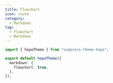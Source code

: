 ```yaml
---
title: Flowchart
icon: route
category:
  - Markdown
tag:
  - Flowchart
  - Markdown
---
```


<!-- @include: @md-enhance/guide/chart/flowchart.md#before -->

```ts twoslash {5} title=".vuepress/theme.ts"
import { hopeTheme } from "vuepress-theme-hope";

export default hopeTheme({
  markdown: {
    flowchart: true,
  },
});
```

<!-- @include: @md-enhance/guide/chart/flowchart.md#after -->

